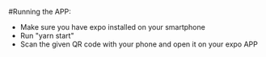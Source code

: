 
#Running the APP:
* Make sure you have expo installed on your smartphone
* Run "yarn start"
* Scan the given QR code with your phone and open it on your expo APP
